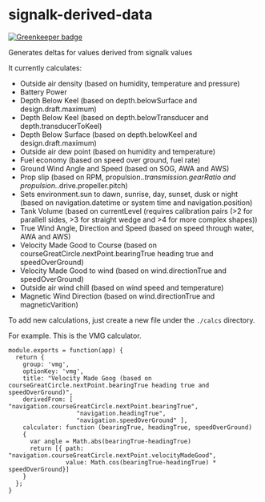 # signalk-derived-data

[![Greenkeeper badge](https://badges.greenkeeper.io/sbender9/signalk-derived-data.svg)](https://greenkeeper.io/)


Generates deltas for values derived from  signalk values

It currently calculates:

* Outside air density (based on humidity, temperature and pressure)
* Battery Power
* Depth Below Keel (based on depth.belowSurface and design.draft.maximum)
* Depth Below Keel (based on depth.belowTransducer and depth.transducerToKeel)
* Depth Below Surface (based on depth.belowKeel and design.draft.maximum)
* Outside air dew point (based on humidity and temperature)
* Fuel economy (based on speed over ground, fuel rate)
* Ground Wind Angle and Speed (based on SOG, AWA and AWS)
* Prop slip (based on RPM, propulsion.*.transmission.gearRatio and propulsion.*.drive.propeller.pitch)
* Sets environment.sun to dawn, sunrise, day, sunset, dusk or night (based on navigation.datetime or system time and navigation.position)
* Tank Volume (based on currentLevel (requires calibration pairs (>2 for parallell sides, >3 for straight wedge and >4 for more complex shapes))
* True Wind Angle, Direction and Speed (based on speed through water, AWA and AWS)
* Velocity Made Good to Course (based on courseGreatCircle.nextPoint.bearingTrue heading true and speedOverGround)
* Velocity Made Good to wind (based on wind.directionTrue and speedOverGround)
* Outside air wind chill (based on wind speed and temperature)
* Magnetic Wind Direction (based on wind.directionTrue and magneticVarition)

To add new calculations, just create a new file under the `./calcs` directory.

For example. This is the VMG calculator.

```
module.exports = function(app) {
  return {
    group: 'vmg',
    optionKey: 'vmg',
    title: "Velocity Made Goog (based on courseGreatCircle.nextPoint.bearingTrue heading true and speedOverGround)",
    derivedFrom: [ "navigation.courseGreatCircle.nextPoint.bearingTrue",
                   "navigation.headingTrue",
                   "navigation.speedOverGround" ],
    calculator: function (bearingTrue, headingTrue, speedOverGround)
    {
      var angle = Math.abs(bearingTrue-headingTrue)
      return [{ path: "navigation.courseGreatCircle.nextPoint.velocityMadeGood",
                value: Math.cos(bearingTrue-headingTrue) * speedOverGround}]
    }
  };
}
```
